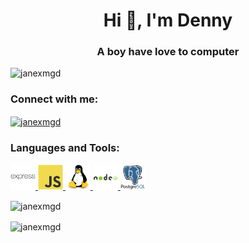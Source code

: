 <h1 align="center">Hi 👋, I'm Denny</h1>
<h3 align="center">A boy have love to computer</h3>

<p align="left"> <img src="https://komarev.com/ghpvc/?username=janexmgd&label=Profile%20views&color=0e75b6&style=flat" alt="janexmgd" /> </p>

<h3 align="left">Connect with me:</h3>
<p align="left">
<a href="https://fb.com/janexmgd" target="blank"><img align="center" src="https://raw.githubusercontent.com/rahuldkjain/github-profile-readme-generator/master/src/images/icons/Social/facebook.svg" alt="janexmgd" height="30" width="40" /></a>
</p>

<h3 align="left">Languages and Tools:</h3>
<p align="left"> <a href="https://expressjs.com" target="_blank" rel="noreferrer"> <img src="https://raw.githubusercontent.com/devicons/devicon/master/icons/express/express-original-wordmark.svg" alt="express" width="40" height="40"/> </a> <a href="https://developer.mozilla.org/en-US/docs/Web/JavaScript" target="_blank" rel="noreferrer"> <img src="https://raw.githubusercontent.com/devicons/devicon/master/icons/javascript/javascript-original.svg" alt="javascript" width="40" height="40"/> </a> <a href="https://www.linux.org/" target="_blank" rel="noreferrer"> <img src="https://raw.githubusercontent.com/devicons/devicon/master/icons/linux/linux-original.svg" alt="linux" width="40" height="40"/> </a> <a href="https://nodejs.org" target="_blank" rel="noreferrer"> <img src="https://raw.githubusercontent.com/devicons/devicon/master/icons/nodejs/nodejs-original-wordmark.svg" alt="nodejs" width="40" height="40"/> </a> <a href="https://www.postgresql.org" target="_blank" rel="noreferrer"> <img src="https://raw.githubusercontent.com/devicons/devicon/master/icons/postgresql/postgresql-original-wordmark.svg" alt="postgresql" width="40" height="40"/> </a> </p>

<p><img align="center" src="https://github-readme-stats.vercel.app/api/top-langs?username=janexmgd&show_icons=true&locale=en&layout=compact" alt="janexmgd" /></p>

<p><img align="center" src="https://github-readme-streak-stats.herokuapp.com/?user=janexmgd&" alt="janexmgd" /></p>
